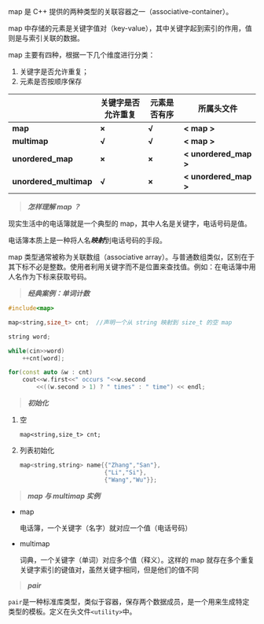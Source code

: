map 是 C++ 提供的两种类型的关联容器之一（associative-container）。

map 中存储的元素是关键字值对（key-value），其中关键字起到索引的作用，值则是与索引关联的数据。

map 主要有四种，根据一下几个维度进行分类：

1. 关键字是否允许重复；
2. 元素是否按顺序保存

|                        | 关键字是否允许重复 | 元素是否有序 | 所属头文件            |
| ---------------------- | ------------------ | ------------ | --------------------- |
| **map**                | **×**              | **√**        | **< map >**           |
| **multimap**           | **√**              | **√**        | **< map >**           |
| **unordered_map**      | **×**              | **×**        | **< unordered_map >** |
| **unordered_multimap** | **√**              | **×**        | **< unordered_map >** |



> ***怎样理解 map ？***

现实生活中的电话簿就是一个典型的 map，其中人名是关键字，电话号码是值。

电话簿本质上是一种将人名***映射***到电话号码的手段。

map 类型通常被称为关联数组（associative array）。与普通数组类似，区别在于其下标不必是整数。使用者利用关键字而不是位置来查找值。例如：在电话簿中用人名作为下标来获取号码。



> ***经典案例：单词计数***

```c++
#include<map>

map<string,size_t> cnt;  //声明一个从 string 映射到 size_t 的空 map

string word;

while(cin>>word)
    ++cnt[word];

for(const auto &w : cnt)
    cout<<w.first<<" occurs "<<w.second
    	<<((w.second > 1) ? " times" : " time") << endl;
```



> ***初始化***

1. 空

    `map<string,size_t> cnt;`

2. 列表初始化

    ```c++
    map<string,string> name{{"Zhang","San"},
                            {"Li","Si"},
                            {"Wang","Wu"}};
    ```

    

> ***map 与 multimap 实例***

* map

    电话簿，一个关键字（名字）就对应一个值（电话号码）

* multimap

    词典，一个关键字（单词）对应多个值（释义）。这样的 map 就存在多个重复关键字索引的键值对，虽然关键字相同，但是他们的值不同



> ***pair***

`pair`是一种标准库类型，类似于容器，保存两个数据成员，是一个用来生成特定类型的模板。定义在头文件`<utility>`中。